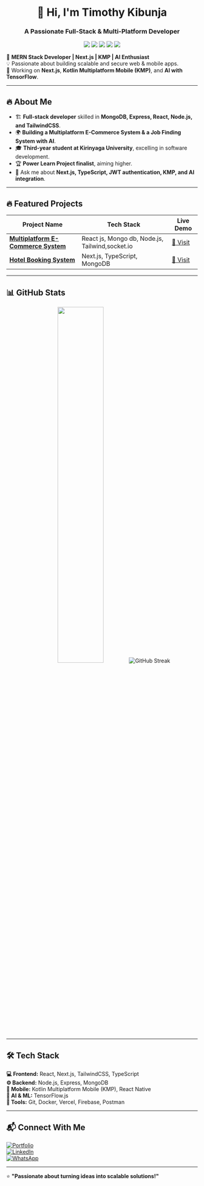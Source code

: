 <h1 align="center">👋 Hi, I'm Timothy Kibunja </h1>
<h3 align="center">A Passionate Full-Stack & Multi-Platform Developer</h3>

<p align="center">
  <img src="https://img.shields.io/badge/TypeScript-%23007ACC.svg?style=flat&logo=typescript&logoColor=white">
  <img src="https://img.shields.io/badge/Next.js-%23000000.svg?style=flat&logo=nextdotjs&logoColor=white">
  <img src="https://img.shields.io/badge/Kotlin-%230095D5.svg?style=flat&logo=kotlin&logoColor=white">
  <img src="https://img.shields.io/badge/React-%2361DAFB.svg?style=flat&logo=react&logoColor=black">
  <img src="https://img.shields.io/badge/Node.js-%2343853D.svg?style=flat&logo=node.js&logoColor=white">
</p>

🚀 **MERN Stack Developer | Next.js | KMP | AI Enthusiast**  
💡 Passionate about building scalable and secure web & mobile apps.  
🎯 Working on **Next.js**, **Kotlin Multiplatform Mobile (KMP)**, and **AI with TensorFlow**.  

---

## 🔥 About Me  
- 🏗️ **Full-stack developer** skilled in **MongoDB, Express, React, Node.js, and TailwindCSS**.  
- 🌍 **Building a Multiplatform E-Commerce System & a Job Finding System with AI**.  
- 🎓 **Third-year student at Kirinyaga University**, excelling in software development.  
- 🏆 **Power Learn Project finalist**, aiming higher.
- 💬 Ask me about **Next.js, TypeScript, JWT authentication, KMP, and AI integration**.  

---

## 🔥 Featured Projects  

| Project Name | Tech Stack | Live Demo |
|-------------|-----------|-----------|
| **[Multiplatform E-Commerce System](https://your-ecommerce-link.com/)** | React js, Mongo db, Node.js, Tailwind,socket.io | [🔗 Visit](https://squimstech.vercel.app/) |
| **[Hotel Booking System](https://your-hotel-booking.com/)** | Next.js, TypeScript, MongoDB | [🔗 Visit](https://squimhotel.vercel.app/) 

---

## 📊 GitHub Stats  

<p align="center">
  <img src="https://github-readme-stats.vercel.app/api?username=Tmoh-Squim&show_icons=true&theme=radical&count_private=true" width="49%">
    <img src="https://github-readme-streak-stats.herokuapp.com/?user=Tmoh-Squim&theme=dark" alt="GitHub Streak" />
</p>

---

## 🛠️ Tech Stack  
**💻 Frontend:** React, Next.js, TailwindCSS, TypeScript  
**⚙️ Backend:** Node.js, Express, MongoDB  
**📱 Mobile:** Kotlin Multiplatform Mobile (KMP), React Native  
**🧠 AI & ML:** TensorFlow.js  
**🔧 Tools:** Git, Docker, Vercel, Firebase, Postman  

---

## 📬 Connect With Me  

[![Portfolio](https://img.shields.io/badge/-Portfolio-%23000000?style=flat-square&logo=vercel&logoColor=white)](https://timothy-portfolio.software)  
[![LinkedIn](https://img.shields.io/badge/-LinkedIn-%230077B5?style=flat-square&logo=linkedin&logoColor=white)](https://www.linkedin.com/in/timothy-kibunja-8789342a2)  
[![WhatsApp](https://img.shields.io/badge/-WhatsApp-%25D366?style=flat-square&logo=whatsapp&logoColor=white)](https://wa.me/2540748143442?text=Hello)

---

⭐ **"Passionate about turning ideas into scalable solutions!"**  
